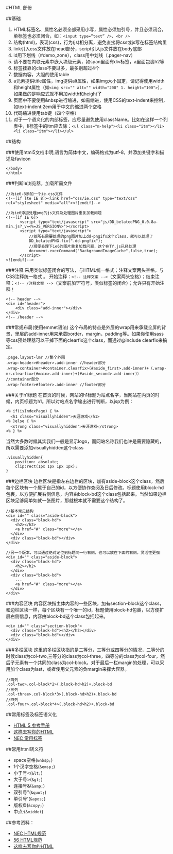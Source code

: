 #HTML 部份

##基础

1. HTML标签名、属性名必须全部采用小写，属性必须加引号，并且必须闭合，单标签也必须闭合，如：`<input type=”text” />`、`<br />`	
2. 结构(html)，表现(css)，行为(js)相分离，避免直接将css或js写在标签结构里
3. link引入css文件放在head部分，script引入js文件放在body底部
4. id用下划线（#demo_zone），class用中划线（.pager-nav）
5. 请不要在内联元素中嵌入块级元素，如span里面有div标签，a里面包裹h2等
6. 标签挂靠的class不要过多，最多别超过4个
7. 数据内容，大胆的使用table
8. a元素提供title属性，img提供alt属性，如果img大小固定，请记得使用width和height属性（如`<img src="" alt="" width="200" 1. height="100">`），如果做的是响应式就不用加width和height了
9. 页面中不要使用&nbsp进行缩进，如需缩进，使用CSS的text-indent来控制，如text-indent:2em用于中文的缩进两个空格
10. 代码缩进使用tab键（四个空格）
12. 对于一个语义化的内部标签，应尽量避免使用className。比如在这样一个列表中，li标签中的itm应去除：`<ul class="m-help"><li class="itm"></li><li class="itm"></li></ul>`

##结构

###使用html5文档申明,语言为简体中文，编码格式为utf-8，并添加关键字和描述及favicon
	<!DOCTYPE HTML>
	<html lang="zh-cn">
	<head>
	<meta charset="UTF-8">
	<link href="/favicon.ico" rel="shortcut icon">
	<meta name="keywords" content="">
	<meta name="description" content="">	
	<title>天涯社区</title>
	</head>
	<body>
	 
	</body>
	</html>

###判断ie浏览器，加载所需文件

	//为ie6-8添加一个ie.css文件
	<!--[if lte IE 8]><link href="css/ie.css" type="text/css" rel="stylesheet" media="all"><![endif]-->
	
	//为ie6添加处理png的js文件及处理图片重复加载问题
	<!--[if IE 6]>
	      <script type="text/javascript" src="js/DD_belatedPNG_0.0.8a-min.js?_v=<%=JS_VERSION%>"></script>
	      <script type="text/javascript">
	          //给所有需要处理的png图片加上dd-pngifx这个class，就可以处理了
	          DD_belatedPNG.fix(".dd-pngfix");
	          //顺便处理下ie6的图片重复加载问题，这个在TY.js已经处理
	          document.execCommand("BackgroundImageCache",false,true);
	      </script>
	<![endif]-->

###注释
采用类似标签闭合的写法，与HTML统一格式；注释文案两头空格，与CSS注释统一格式
。
开始注释：`<!-- 注释文案 -->`（文案两头空格）；结束注释：`<!-- /注释文案 -->`（文案前加“/”符号，类似标签的闭合）；允许只有开始注释！      

	<!-- header -->
    <div id="header">
    	<div class="add-inner"></div>
    </div>
    <!-- /header -->

###常规布局(使用emmet语法)
这个布局的特点是外层的wrap用来承载全屏的背景，里层的add-inner用来承载border，margin，padding等。如果你使用sass等css预处理器可以干掉下面的clearfix这个class，而通过@include clearfix来搞定。
	
	.page.layout-lmr //整个外围
	.wrap-header>#header>.add-inner //header部分
	.wrap-container>#container.clearfix>(#aside_first>.add-inner)+（.wrap-mr.clearfix>(#main>.add-inner)+(#aside_second>.add-inner)） //container部分
	.wrap-footer>#footer>.add-inner //footer部分

###关于h1标题
在首页的时候，网站的h1标题为站点名字，当网站在内页的时候，内页标题为h1。所以对站点名字输出进行判断，以jsp为例：
	
	<% if(isIndexPage) { %>
	  <h1 class="visuallyhidden">天涯游戏</h1>
	<% }else { %>
	  <strong class="visuallyhidden">天涯游戏</strong>
	<% } %>

当然大多数时候其实我们一般是显示logo，而网站名称我们也许是需要隐藏的，所以需要添加visuallyhidden这个class
	
	.visuallyhidden{
		position: absolute;
    	clip:rect(1px 1px 1px 1px);
	}

###边栏区块
边栏区块是指左右边栏的区块，加有aside-block这个class，然后每个区块有一个属于自己的id，以方便协作查阅及日后修改。标题使用block-hd包裹，以方便扩展右侧信息，内容由block-bd这个class包括起来。当然如果边栏区块足够简单如就一张图片，那就根本就不需要这个结构了。

	//基本常见结构
	<div id="" class="aside-block">
	  <div class="block-hd">
	    <h2></h2>
	    <a href="#" class="more"></a>
	  </div>
	  <div class="block-bd"></div>
	</div>

	//另一个版本，可以通过绝对定位到标题同一行右侧，也可以放在下面的右侧，灵活性更强
	<div id="" class="aside-block">
	  <div class="block-hd">
	    <h2></h2> 
	  </div>
	  <div class="block-bd">
	  	...
	  	<a href="#" class="more"></a>
	  </div>
	</div>	

###内容区块
内容区块指主体内容的一些区块，加有section-block这个class，和边栏区块一样，每个区块有一个唯一的id，标题使用block-hd包裹，以方便扩展右侧信息，内容由block-bd这个class包括起来。

	<div id="" class="section-block">
	  <div class="block-hd"><h2></h2></div>
	  <div class="block-bd"></div>
	</div>

###多栏区块
这里的多栏区块指的是二等分，三等分或四等分的情况，二等分的时候class为col-two,三等分的class为col-three，四等分的class为col-four，然后子元素有一个共同的class为col-block。对于最后一栏margin的处理，可以采用加个class为last，或者使用父元素的负margin来撑大容器。

	//两列
	.col-two>.col-block*2>(.block-hd>h2)+.block-bd
	//三列
	.col-three>.col-block*3>(.block-hd>h2)+.block-bd
	//四列
	.col-four>.col-block*4>(.block-hd>h2)+.block-bd

##常用标签及标签语义化
* [HTML 5 参考手册](http://www.w3school.com.cn/html5/html5_reference.asp)
* [这样去写你的HTML](http://sofish.de/1688)
* [NEC 常用标签](http://nec.netease.com/standard/html-format.html)

##常用html转义符
* space空格(`&nbsp;`)
* 1个汉字空格(`&emsp;`)
* 小于号<(`&lt;`)
* 大于号>(`&gt;`)
* 连接号&(`&amp;`)
* 双引号"(`&quot;`)
* 单引号'(`&apos;`)
* 版权©(`&copy;`)
* 中点·(`&middot`)

##参考资料：

* [NEC HTML规范](http://nec.netease.com/standard/html-structure.html)
* [56 HTML规范](http://www.56.com/style/-doc-/v1/tpl/)
* [这样去写你的HTML](http://sofish.de/1688)